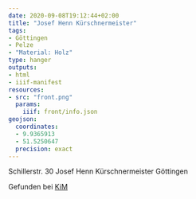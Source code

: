 ```yaml
---
date: 2020-09-08T19:12:44+02:00
title: "Josef Henn Kürschnermeister"
tags:
- Göttingen
- Pelze
- "Material: Holz"
type: hanger
outputs:
- html
- iiif-manifest
resources:
- src: "front.png"
  params:
    iiif: front/info.json
geojson:
  coordinates:
  - 9.9365913
  - 51.5250647
  precision: exact
---
```

Schillerstr. 30 Josef Henn Kürschnermeister Göttingen

<div class="source">Gefunden bei <a href="https://www.neue-arbeit-brockensammlung.de/geschaefte/zweigstelle-kim/">KiM</a></div>
